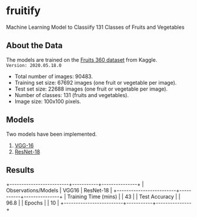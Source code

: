 # fruitify
Machine Learning Model to Classiify 131 Classes of Fruits and Vegetables

## About the Data
The models are trained on the [Fruits 360 dataset](https://www.kaggle.com/moltean/fruits) from Kaggle.  
`Version: 2020.05.18.0`  

- Total number of images: 90483.
- Training set size: 67692 images (one fruit or vegetable per image).
- Test set size: 22688 images (one fruit or vegetable per image).
- Number of classes: 131 (fruits and vegetables).
- Image size: 100x100 pixels.

## Models
Two models have been implemented.
1. [VGG-16]()
2. [ResNet-18]()

## Results
+-------------------------+-----------+---------------+
|   Observations/Models   |   VGG16   |   ResNet-18   |
+-------------------------+-----------+---------------+
|   Training Time (mins)  |           |       43      |
|   Test Accuracy         |           |       96.8    |
|   Epochs                |           |       10      |
+-------------------------+-----------+---------------+
